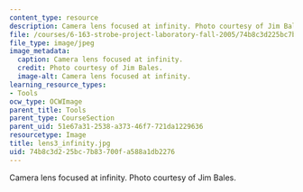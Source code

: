 ```yaml
---
content_type: resource
description: Camera lens focused at infinity. Photo courtesy of Jim Bales.
file: /courses/6-163-strobe-project-laboratory-fall-2005/74b8c3d225bc7b83700fa588a1db2276_lens3_infinity.jpg
file_type: image/jpeg
image_metadata:
  caption: Camera lens focused at infinity.
  credit: Photo courtesy of Jim Bales.
  image-alt: Camera lens focused at infinity.
learning_resource_types:
- Tools
ocw_type: OCWImage
parent_title: Tools
parent_type: CourseSection
parent_uid: 51e67a31-2538-a373-46f7-721da1229636
resourcetype: Image
title: lens3_infinity.jpg
uid: 74b8c3d2-25bc-7b83-700f-a588a1db2276
---
```

Camera lens focused at infinity. Photo courtesy of Jim Bales.


